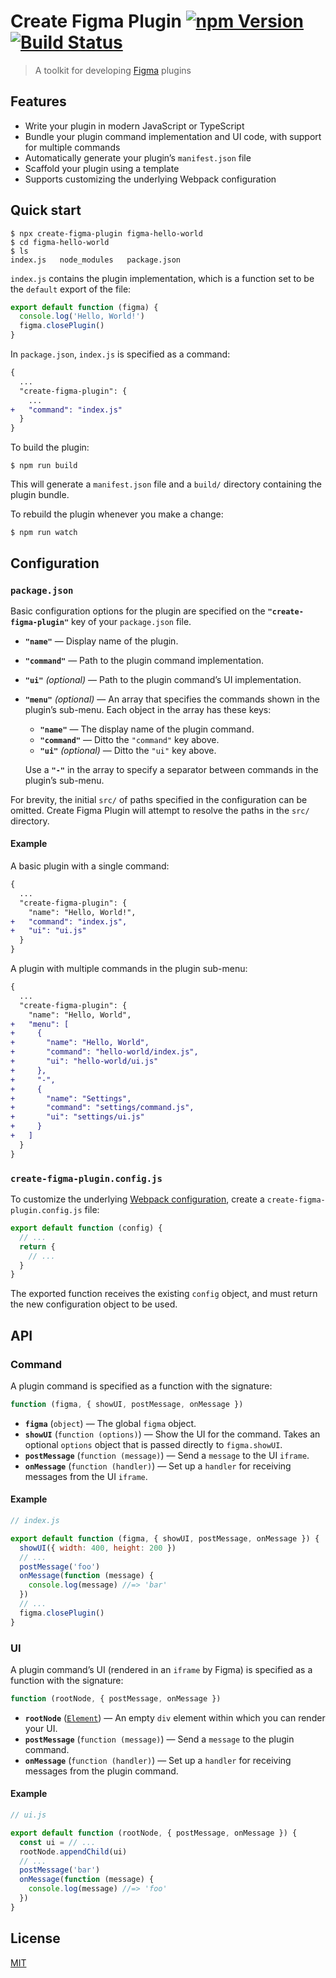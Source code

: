 # Create Figma Plugin [![npm Version](https://img.shields.io/npm/v/create-figma-plugin.svg)](https://www.npmjs.org/package/create-figma-plugin) [![Build Status](https://img.shields.io/travis/yuanqing/create-figma-plugin.svg)](https://travis-ci.org/yuanqing/create-figma-plugin)

> A toolkit for developing [Figma](https://figma.com) plugins

## Features

- Write your plugin in modern JavaScript or TypeScript
- Bundle your plugin command implementation and UI code, with support for multiple commands
- Automatically generate your plugin’s `manifest.json` file
- Scaffold your plugin using a template
- Supports customizing the underlying Webpack configuration

## Quick start

```
$ npx create-figma-plugin figma-hello-world
$ cd figma-hello-world
$ ls
index.js   node_modules   package.json
```

`index.js` contains the plugin implementation, which is a function set to be the `default` export of the file:

```js
export default function (figma) {
  console.log('Hello, World!')
  figma.closePlugin()
}
```

In `package.json`, `index.js` is specified as a command:

```diff
{
  ...
  "create-figma-plugin": {
    ...
+   "command": "index.js"
  }
}
```

To build the plugin:

```
$ npm run build
```

This will generate a `manifest.json` file and a `build/` directory containing the plugin bundle.

To rebuild the plugin whenever you make a change:

```
$ npm run watch
```

## Configuration

### `package.json`

Basic configuration options for the plugin are specified on the **`"create-figma-plugin"`** key of your `package.json` file.

- **`"name"`** — Display name of the plugin.
- **`"command"`** — Path to the plugin command implementation.
- **`"ui"`** *(optional)* — Path to the plugin command’s UI implementation.
- **`"menu"`** *(optional)* — An array that specifies the commands shown in the plugin’s sub-menu. Each object in the array has these keys:

    - **`"name"`** — The display name of the plugin command.
    - **`"command"`** — Ditto the `"command"` key above.
    - **`"ui"`** *(optional)* — Ditto the `"ui"` key above.

    Use a **`"-"`** in the array to specify a separator between commands in the plugin’s sub-menu.

For brevity, the initial `src/` of paths specified in the configuration can be omitted. Create Figma Plugin will attempt to resolve the paths in the `src/` directory.

#### Example

A basic plugin with a single command:

```diff
{
  ...
  "create-figma-plugin": {
    "name": "Hello, World!",
+   "command": "index.js",
+   "ui": "ui.js"
  }
}
```

A plugin with multiple commands in the plugin sub-menu:

```diff
{
  ...
  "create-figma-plugin": {
    "name": "Hello, World",
+   "menu": [
+     {
+       "name": "Hello, World",
+       "command": "hello-world/index.js",
+       "ui": "hello-world/ui.js"
+     },
+     "-",
+     {
+       "name": "Settings",
+       "command": "settings/command.js",
+       "ui": "settings/ui.js"
+     }
+   ]
  }
}
```

### `create-figma-plugin.config.js`

To customize the underlying [Webpack configuration](https://webpack.js.org/configuration/), create a `create-figma-plugin.config.js` file:

```js
export default function (config) {
  // ...
  return {
    // ...
  }
}
```

The exported function receives the existing `config` object, and must return the new configuration object to be used.

## API

### Command

A plugin command is specified as a function with the signature:

```js
function (figma, { showUI, postMessage, onMessage })
```

- **`figma`** (`object`) — The global `figma` object.
- **`showUI`** (`function (options)`) — Show the UI for the command. Takes an optional `options` object that is passed directly to `figma.showUI`.
- **`postMessage`** (`function (message)`) — Send a `message` to the UI `iframe`.
- **`onMessage`** (`function (handler)`) — Set up a `handler` for receiving messages from the UI `iframe`.

#### Example

```js
// index.js

export default function (figma, { showUI, postMessage, onMessage }) {
  showUI({ width: 400, height: 200 })
  // ...
  postMessage('foo')
  onMessage(function (message) {
    console.log(message) //=> 'bar'
  })
  // ...
  figma.closePlugin()
}
```

### UI

A plugin command’s UI (rendered in an `iframe` by Figma) is specified as a function with the signature:

```js
function (rootNode, { postMessage, onMessage })
```

- **`rootNode`** ([`Element`](https://developer.mozilla.org/en-US/docs/Web/API/Element)) — An empty `div` element within which you can render your UI.
- **`postMessage`** (`function (message)`) — Send a `message` to the plugin command.
- **`onMessage`** (`function (handler)`) — Set up a `handler` for receiving messages from the plugin command.

#### Example

```js
// ui.js

export default function (rootNode, { postMessage, onMessage }) {
  const ui = // ...
  rootNode.appendChild(ui)
  // ...
  postMessage('bar')
  onMessage(function (message) {
    console.log(message) //=> 'foo'
  })
}
```

## License

[MIT](LICENSE.md)
